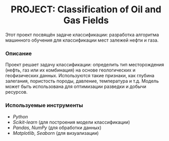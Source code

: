 # <center> **PROJECT: Classification of Oil and Gas Fields**

Этот проект посвящён задаче классификации: разработка алгоритма машинного обучения для классификации мест залежей нефти и газа.

### **Описание**
Проект решает задачу классификации: определить тип месторождения (нефть, газ или их комбинация) на основе геологических и геофизических данных. Используются такие признаки, как глубина залегания, пористость породы, давление, температура и т.д. Модель может быть использована для оптимизации разведки и добычи ресурсов.

### **Используемые инструменты**
- *Python*
- *Scikit-learn* (для построения модели классификации)
- *Pandas*, *NumPy* (для обработки данных)
- *Matplotlib*, *Seaborn* (для визуализации)